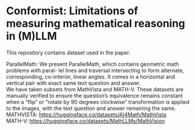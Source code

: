 # Conformist: Limitations of measuring mathematical reasoning in (M)LLM

This repository contains dataset used in the paper. 

ParallelMath: We present ParallelMath, which contains geometric math problems with paral-
lel lines and traversal intersecting to form alternate, corresponding, co-interior, linear
angles. It comes in a horizontal and vertical pair with exact same text question and
answer. 
<br>
We have taken subsets from MathVista and MATH-V.
These datasets are manually verified to ensure the question’s equivalence remains
constant when a “flip” or “rotate by 90 degrees clockwise” transformation is applied
to the images, with the text question and answer remaining the same.
MATHVISTA: https://huggingface.co/datasets/AI4Math/MathVista
<br>
MATH-V: https://huggingface.co/datasets/MathLLMs/MathVision

